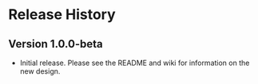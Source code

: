 # Release History

## Version 1.0.0-beta
- Initial release. Please see the README and wiki for information on the new design.
